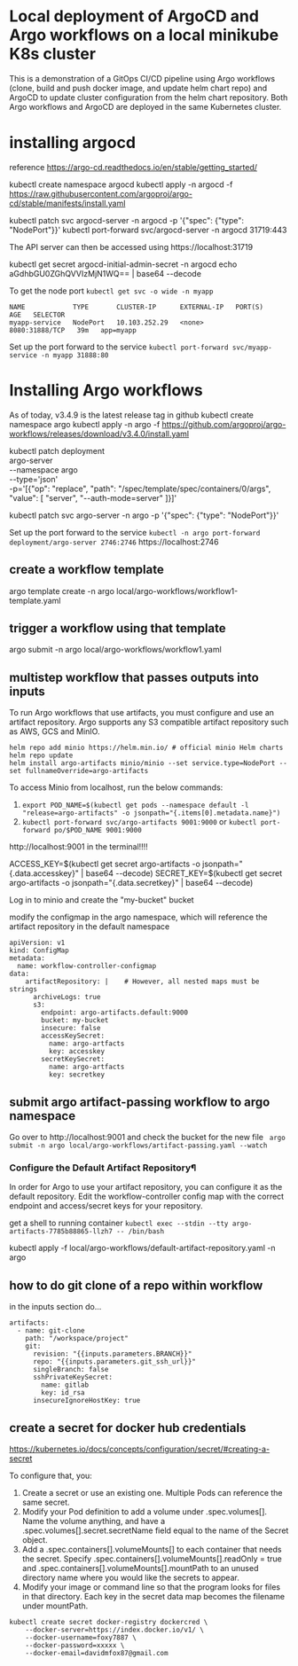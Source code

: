# Local deployment of ArgoCD and Argo workflows on a local minikube K8s cluster

This is a demonstration of a GitOps CI/CD pipeline using Argo workflows (clone, build and push docker image, and update helm chart repo)
and ArgoCD to update cluster configuration from the helm chart repository. Both Argo workflows and ArgoCD are deployed in the same Kubernetes cluster.


# installing argocd 
reference
https://argo-cd.readthedocs.io/en/stable/getting_started/

kubectl create namespace argocd
kubectl apply -n argocd -f https://raw.githubusercontent.com/argoproj/argo-cd/stable/manifests/install.yaml


kubectl patch svc argocd-server -n argocd -p '{"spec": {"type": "NodePort"}}'
kubectl port-forward svc/argocd-server -n argocd 31719:443

The API server can then be accessed using https://localhost:31719


kubectl get secret argocd-initial-admin-secret -n argocd
echo aGdhbGU0ZGhQVVIzMjN1WQ== | base64 --decode

To get the node port
```kubectl get svc -o wide -n myapp```
```
NAME            TYPE       CLUSTER-IP      EXTERNAL-IP   PORT(S)          AGE   SELECTOR
myapp-service   NodePort   10.103.252.29   <none>        8080:31888/TCP   39m   app=myapp
```

Set up the port forward to the service
```kubectl port-forward svc/myapp-service -n myapp 31888:80```



# Installing Argo workflows
As of today, v3.4.9 is the latest release tag in github
kubectl create namespace argo
kubectl apply -n argo -f https://github.com/argoproj/argo-workflows/releases/download/v3.4.0/install.yaml


kubectl patch deployment \
  argo-server \
  --namespace argo \
  --type='json' \
  -p='[{"op": "replace", "path": "/spec/template/spec/containers/0/args", "value": [
  "server",
  "--auth-mode=server"
]}]'

kubectl patch svc argo-server -n argo -p '{"spec": {"type": "NodePort"}}'

Set up the port forward to the service
```kubectl -n argo port-forward deployment/argo-server 2746:2746```
https://localhost:2746

## create a workflow template 
argo template create -n argo local/argo-workflows/workflow1-template.yaml 

## trigger a workflow using that template
argo submit -n argo local/argo-workflows/workflow1.yaml 

## multistep workflow that passes outputs into inputs
To run Argo workflows that use artifacts, you must configure and use an artifact repository. Argo supports any S3 compatible artifact repository such as AWS, GCS and MinIO. 
```
helm repo add minio https://helm.min.io/ # official minio Helm charts
helm repo update
helm install argo-artifacts minio/minio --set service.type=NodePort --set fullnameOverride=argo-artifacts

```
To access Minio from localhost, run the below commands:

  1. ```export POD_NAME=$(kubectl get pods --namespace default -l "release=argo-artifacts" -o jsonpath="{.items[0].metadata.name}")```
  2. ```kubectl port-forward svc/argo-artifacts 9001:9000``` or ```kubectl port-forward po/$POD_NAME 9001:9000```

http://localhost:9001 in the terminal!!!!

ACCESS_KEY=$(kubectl get secret argo-artifacts -o jsonpath="{.data.accesskey}" | base64 --decode)
SECRET_KEY=$(kubectl get secret argo-artifacts -o jsonpath="{.data.secretkey}" | base64 --decode)

Log in to minio and create the "my-bucket" bucket

modify the configmap in the argo namespace, which will reference the artifact repository in the default namespace

```
apiVersion: v1
kind: ConfigMap
metadata:
  name: workflow-controller-configmap
data:
    artifactRepository: |    # However, all nested maps must be strings
      archiveLogs: true
      s3:
        endpoint: argo-artifacts.default:9000
        bucket: my-bucket
        insecure: false
        accessKeySecret:
          name: argo-artfacts
          key: accesskey
        secretKeySecret:
          name: argo-artfacts
          key: secretkey

```

## submit argo artifact-passing workflow to argo namespace
Go over to http://localhost:9001 and check the bucket for the new file
``` argo submit -n argo local/argo-workflows/artifact-passing.yaml --watch```


### Configure the Default Artifact Repository¶

In order for Argo to use your artifact repository, you can configure it as the default repository. Edit the workflow-controller config map with the correct endpoint and access/secret keys for your repository. 

get a shell to running container
```kubectl exec --stdin --tty argo-artifacts-7785b88865-llzh7 -- /bin/bash```

kubectl apply -f local/argo-workflows/default-artifact-repository.yaml -n argo

## how to do git clone of a repo within workflow
in the inputs section do...
```
artifacts:
  - name: git-clone
    path: "/workspace/project"
    git:
      revision: "{{inputs.parameters.BRANCH}}"
      repo: "{{inputs.parameters.git_ssh_url}}"
      singleBranch: false
      sshPrivateKeySecret:
        name: gitlab
        key: id_rsa
      insecureIgnoreHostKey: true
```


## create a secret for docker hub credentials
https://kubernetes.io/docs/concepts/configuration/secret/#creating-a-secret

To configure that, you:

1. Create a secret or use an existing one. Multiple Pods can reference the same secret.
2. Modify your Pod definition to add a volume under .spec.volumes[]. Name the volume anything, and have a .spec.volumes[].secret.secretName field equal to the name of the Secret object.
3. Add a .spec.containers[].volumeMounts[] to each container that needs the secret. Specify .spec.containers[].volumeMounts[].readOnly = true and .spec.containers[].volumeMounts[].mountPath to an unused directory name where you would like the secrets to appear.
4. Modify your image or command line so that the program looks for files in that directory. Each key in the secret data map becomes the filename under mountPath.

```
kubectl create secret docker-registry dockercred \
    --docker-server=https://index.docker.io/v1/ \
    --docker-username=foxy7887 \
    --docker-password=xxxxx \
    --docker-email=davidmfox87@gmail.com
```